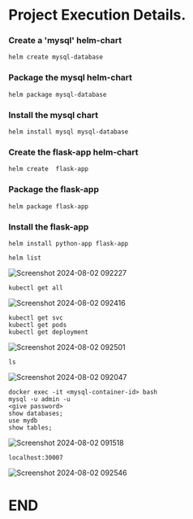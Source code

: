 # Project Execution Details.

### Create a 'mysql' helm-chart
```
helm create mysql-database
```
### Package the mysql helm-chart
```
helm package mysql-database
```
### Install the mysql chart
```
helm install mysql mysql-database
```
### Create the flask-app helm-chart
```
helm create  flask-app
```
### Package the flask-app 
```
helm package flask-app
```
### Install the flask-app
```
helm install python-app flask-app
```

```
helm list
```
![Screenshot 2024-08-02 092227](https://github.com/user-attachments/assets/0994014b-6c42-4621-bc40-7ddd6456d3f5)


```
kubectl get all
```
![Screenshot 2024-08-02 092416](https://github.com/user-attachments/assets/d49d6192-3c56-4750-818e-62dcbb08a217)

```
kubectl get svc
kubectl get pods
kubectl get deployment
```
![Screenshot 2024-08-02 092501](https://github.com/user-attachments/assets/b44a9e8d-eccf-438d-8902-3c2e30caa702)



```
ls
```
![Screenshot 2024-08-02 092047](https://github.com/user-attachments/assets/6018ee8e-3bc0-491f-a209-cb57a10a767c)

```
docker exec -it <mysql-container-id> bash
mysql -u admin -u
<give password>
show databases;
use mydb
show tables;
```
![Screenshot 2024-08-02 091518](https://github.com/user-attachments/assets/918da4be-ca9e-4eb4-8941-ed3381328912)


```
localhost:30007
```
![Screenshot 2024-08-02 092546](https://github.com/user-attachments/assets/026d9edf-368b-4551-9031-575f8f2ba57f)

#                                                                                                                         END

